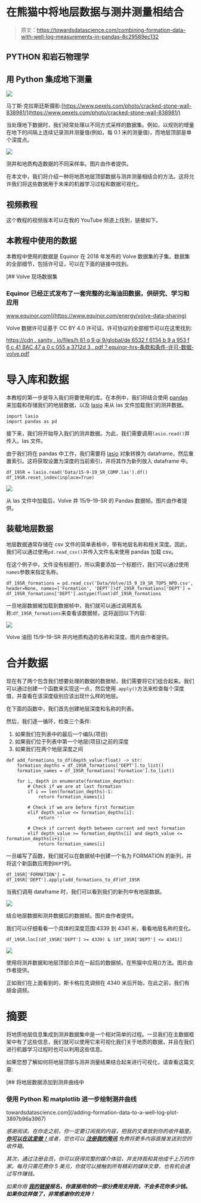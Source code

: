 # 在熊猫中将地层数据与测井测量相结合

> 原文：<https://towardsdatascience.com/combining-formation-data-with-well-log-measurements-in-pandas-8c29589ec132>

## PYTHON 和岩石物理学

## 用 Python 集成地下测量

![](img/96c19f1b14ec6e81599c31cd4f27ed2c.png)

马丁斯·克拉斯廷斯摄影:[https://www.pexels.com/photo/cracked-stone-wall-838981/](https://www.pexels.com/photo/cracked-stone-wall-838981/)

当处理地下数据时，我们经常处理以不同方式采样的数据集。例如，以规则的增量在地下的间隔上连续记录测井测量值(例如，每 0.1 米的测量值)，而地层顶部是单个深度点。

![](img/9f0c7119ed3e5a4ed7f5139a80141449.png)

测井和地质构造数据的不同采样率。图片由作者提供。

在本文中，我们将介绍一种将地质地层顶部数据与测井测量相结合的方法。这将允许我们将这些数据用于未来的机器学习过程和数据可视化。

## 视频教程

这个教程的视频版本可以在我的 YouTube 频道上找到，链接如下。

## 本教程中使用的数据

本教程中使用的数据是 Equinor 在 2018 年发布的 Volve 数据集的子集。数据集的全部细节，包括许可证，可以在下面的链接中找到。

[](https://www.equinor.com/energy/volve-data-sharing) [## Volve 现场数据集

### Equinor 已经正式发布了一套完整的北海油田数据，供研究、学习和应用

www.equinor.com](https://www.equinor.com/energy/volve-data-sharing) 

Volve 数据许可证基于 CC BY 4.0 许可证。许可协议的全部细节可以在这里找到:

[https://cdn . sanity . io/files/h 61 q 9 gi 9/global/de 6532 f 6134 b 9 a 953 f 6 c 41 BAC 47 a 0 c 055 a 3712d 3 . pdf？equinor-hrs-条款和条件-许可-数据-volve.pdf](https://cdn.sanity.io/files/h61q9gi9/global/de6532f6134b9a953f6c41bac47a0c055a3712d3.pdf?equinor-hrs-terms-and-conditions-for-licence-to-data-volve.pdf)

# 导入库和数据

本教程的第一步是导入我们将要使用的库。在本例中，我们将结合使用 [pandas](http://pandas.pydata.org/) 来加载和存储我们的地层数据，以及 [lasio](https://github.com/kinverarity1/lasio) 来从 las 文件加载我们的测井数据。

```
import lasio
import pandas as pd
```

接下来，我们将开始导入我们的测井数据。为此，我们需要调用`lasio.read()`并传入。las 文件。

由于我们将在 pandas 中工作，我们需要将 [lasio](https://github.com/kinverarity1/lasio) 对象转换为 dataframe，然后重置索引。这将获取设置为深度的当前索引，并将其作为新列放入 dataframe 中。

```
df_19SR = lasio.read('Data/15-9-19_SR_COMP.las').df()
df_19SR.reset_index(inplace=True)
```

![](img/49c9ab58c447758ec738a0ef43d2314c.png)

从 las 文件中加载后，Volve 井 15/9–19-SR 的 Pandas 数据帧。图片由作者提供。

## 装载地层数据

地层数据通常存储在 csv 文件的简单表格中，带有地层名称和相关深度。因此，我们可以通过使用`pd.read_csv()`并传入文件名来使用 pandas 加载 csv。

在这个例子中，文件没有标题行，所以需要添加一个标题行，我们可以通过使用`names`参数来指定名称。

```
df_19SR_formations = pd.read_csv('Data/Volve/15_9_19_SR_TOPS_NPD.csv', header=None, names=['Formation', 'DEPT'])df_19SR_formations['DEPT'] = df_19SR_formations['DEPT'].astype(float)df_19SR_formations
```

一旦地层数据被加载到数据帧中，我们就可以通过调用其名称:`df_19SR_formations`来查看该数据帧，这将返回以下内容:

![](img/cebe7682d430cce9e51af55dd3fa85cc.png)

Volve 油田 15/9–19-SR 井内地质构造的名称和深度。图片由作者提供。

# 合并数据

现在有了两个包含我们想要处理的数据的数据帧，我们需要将它们组合起来。我们可以通过创建一个函数来实现这一点，然后使用`.apply()`方法来检查每个深度值，并查看在该深度级别应该出现什么样的地层。

在下面的函数中，我们首先创建地层深度和名称的列表。

然后，我们逐一循环，检查三个条件:

1.  如果我们在列表中的最后一个编队(项目)
2.  如果我们位于列表中第一个地层(项目)之前的深度
3.  如果我们在两个地层深度之间

```
def add_formations_to_df(depth_value:float) -> str:
    formation_depths = df_19SR_formations['DEPT'].to_list()
    formation_names = df_19SR_formations['Formation'].to_list()

    for i, depth in enumerate(formation_depths):
        # Check if we are at last formation
        if i == len(formation_depths)-1:
            return formation_names[i]

        # Check if we are before first formation
        elif depth_value <= formation_depths[i]:
            return ''

        # Check if current depth between current and next formation
        elif depth_value >= formation_depths[i] and depth_value <= formation_depths[i+1]:
            return formation_names[i]
```

一旦编写了函数，我们就可以在数据帧中创建一个名为 FORMATION 的新列，并将这个新函数应用到`DEPT`列。

```
df_19SR['FORMATION'] = df_19SR['DEPT'].apply(add_formations_to_df)df_19SR
```

当我们调用 dataframe 时，我们可以看到我们的新列中有地层数据。

![](img/d6a417644a5d8d844e0ae174b51b6c5b.png)

结合地层数据和测井数据后的数据帧。图片由作者提供。

我们可以仔细看看一个具体的深度范围:4339 到 4341 米，看看地层名称的变化。

```
df_19SR.loc[(df_19SR['DEPT'] >= 4339) & (df_19SR['DEPT'] <= 4341)]
```

![](img/dac3e5ffc013f1aacfc85019465784a4.png)

使用将测井数据和地层顶部合并在一起后的数据帧。在熊猫中应用()方法。图片由作者提供。

正如我们在上面看到的，斯卡格拉克调频在 4340 米后开始，在此之前，我们有胡金调频。

# 摘要

将地质地层信息集成到测井数据集中是一个相对简单的过程。一旦我们在主数据框架中有了这些信息，我们就可以使用它来可视化我们关于地质的数据，并且在我们进行机器学习过程时也可以利用这些信息。

如果您想了解如何将地层顶部与测井测量结果结合起来进行可视化，请查看这篇文章:

[](/adding-formation-data-to-a-well-log-plot-3897b96a3967) [## 将地层数据添加到测井曲线中

### 使用 Python 和 matplotlib 进一步绘制测井曲线

towardsdatascience.com](/adding-formation-data-to-a-well-log-plot-3897b96a3967) 

*感谢阅读。在你走之前，你一定要订阅我的内容，把我的文章放到你的收件箱里。* [***你可以在这里做！***](https://andymcdonaldgeo.medium.com/subscribe)**或者，您也可以* [***注册我的简讯***](https://fabulous-founder-2965.ck.page/2ca286e572) *免费将更多内容直接发送到您的收件箱。**

*其次，通过注册会员，你可以获得完整的媒介体验，并支持我和其他成千上万的作家。每月只需花费你 5 美元，你就可以接触到所有精彩的媒体文章，也有机会通过写作赚钱。*

**如果你用* [***我的链接***](https://andymcdonaldgeo.medium.com/membership)**报名，你直接用你的一部分费用支持我，不会多花你多少钱。如果你这样做了，非常感谢你的支持！***